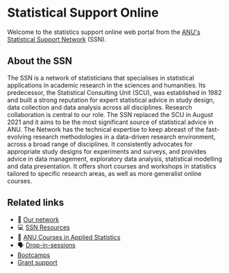 # Statistical Support Online

Welcome to the statistics support online web portal from the [ANU's Statistical Support Network](https://services.anu.edu.au/business-units/dean-higher-degree-research/statistical-support-network) (SSN).

## About the SSN

The SSN is a network of statisticians that specialises in statistical applications in academic research in the sciences and humanities. Its predecessor, the Statistical Consulting Unit (SCU), was established in 1982 and built a strong reputation for expert statistical advice in study design, data collection and data analysis across all disciplines. Research collaboration is central to our role. The SSN replaced the SCU in August 2021 and it aims to be the most significant source of statistical advice in ANU. The Network has the technical expertise to keep abreast of the fast-evolving research methodologies in a data-driven research environment, across a broad range of disciplines. It consistently advocates for appropriate study designs for experiments and surveys, and provides advice in data management, exploratory data analysis, statistical modelling and data presentation. It offers short courses and workshops in statistics tailored to specific research areas, as well as more generalist online courses.

## Related links

+ <span>&#128101;</span> <a href="https://anustatsupportonline.github.io/our-network">Our network</a>
+ <span>&#128187;</span> <a href="https://anustatsupportonline.github.io/SSN-resources">SSN Resources</a>
+ <span>&#128211;</span> <a href="https://anustatsupportonline.github.io/anu-courses">ANU Courses in Applied Statistics</a>
+ <span>&#128483;</span> <a href="https://anustatsupportonline.github.io/drop-in-sessions">Drop-in-sessions</a>
+ <a href="https://anustatsupportonline.github.io/bootcamps">Bootcamps</a>
+ <a href="https://anustatsupportonline.github.io/grant-support">Grant support</a>


